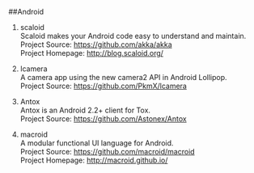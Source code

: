 ##Android

1. scaloid      
Scaloid makes your Android code easy to understand and maintain.       
Project Source: https://github.com/akka/akka   
Project Homepage: http://blog.scaloid.org/

1. lcamera     
A camera app using the new camera2 API in Android Lollipop.   
Project Source: https://github.com/PkmX/lcamera        

1. Antox      
Antox is an Android 2.2+ client for Tox.   
Project Source: https://github.com/Astonex/Antox    

1. macroid    
A modular functional UI language for Android.    
Project Source: https://github.com/macroid/macroid     
Project Homepage: http://macroid.github.io/

   